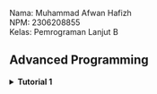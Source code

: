 Nama: Muhammad Afwan Hafizh\
NPM: 2306208855\
Kelas: Pemrograman Lanjut B

## Advanced Programming

<details>
    <summary><b>Tutorial 1</b></summary>

___

<details>
    <summary><b>Reflection 1</b></summary>
    
___
_You already implemented two new features using Spring Boot. Check again your source code and evaluate the coding standards that you have learned in this module. Write clean code principles and secure coding practices that have been applied to your code.  If you find any mistake in your source code, please explain how to improve your code. Please write your reflection inside the repository's README.md file._
___

Pada tutorial 1 ini, saya menggunakan Spring Boot untuk pertama kalinya. Spring Boot memanfaatkan Java sebagai bahasa pemrograman sehingga memudahkan saya yang telah mempelajari Java di mata kuliah DDP 2 untuk membaca dan membuat kode. Spring Boot mengadopsi arsitektur MVC (Model-View-Controller) sebagai alur datanya, dengan komponen-komponen seperti Model (misalnya, Product yang merepresentasikan data produk seperti productId, productName, dan productQuantity), Repository (seperti ProductRepository yang mengelola akses data untuk membuat, membaca, dan menghapus produk), Service (seperti ProductServiceImpl yang mengatur logika bisnisnya), dan Controller (menerima permintaan pengguna, berinteraksi dengan Service, dan mengembalikan respons ke View/Templates (Thymeleaf).

Di tutorial kali ini, saya juga belajar dalam menerapkan clean code principle dan secure coding. Salah satu clean code principle yang telah diaplikasikan adalah Meaningful Names. Contoh:

```
...
    @GetMapping("/edit")
    public String updateProductPage(@RequestParam String productId, Model model) {
        Product product = service.getId(productId);
        model.addAttribute("product", product);
        return "EditProduct";
    }

    @PostMapping("/edit")
    public String editProductPost(@ModelAttribute Product product) {
        service.update(product.getProductId(), product);
        return "redirect:/product/list";
    }

    @PostMapping("/delete")
    public String deleteProduct(@RequestParam String productId) {
        service.delete(productId);
        return "redirect:list";
    }
...
```
Pada potongan code ini, terlihat bahwa masing-masing function dapat teridentifikasi fungsinya dengan hanya membaca namanya tanpa harus memberikan penjelasan melalui comment. Contohnya seperti function updateProductPage, yaitu handler method yang menangani permintaan GET ke endpoint /edit, yang digunakan untuk menampilkan halaman edit produk. Parameter @RequestParam String productId mengambil ID produk dari URL, lalu service.getId(productId) digunakan untuk mengambil data produk dari database atau sumber lain. Objek produk tersebut kemudian ditambahkan ke model dengan model.addAttribute("product", product), sehingga bisa diakses di halaman tampilan. Metode ini mengembalikan string "EditProduct" yang merupakan nama template atau halaman HTML yang akan ditampilkan, misalnya EditProduct.html dalam folder templates.

Saya juga mengaplikasikan clean code principle lainnya seperti functions (contoh methdo findAll yang ada pada services), Object and Data Structure (contoh pada model Product), dan Error Handling pada EditProduct.html yang mencegah adanya input null atau format yang tidak sesuai pada kolom productQuantity dan productName.

Selain pengaplikasian clean code principle, pada code ini terdapat juga penerapan secure coding. Contohnya, seperti berikut.

1. Penggunaan UUID sebagai identifier model Product
   
```
...
public Product create(Product product) {
        product.setProductId(UUID.randomUUID().toString());
        productData.add(product);
        return product;
    }
...
```

ID produk dihasilkan menggunakan UUID.randomUUID(), sehingga mengurangi kemungkinan resource path dapat diprediksi.

2. Output yang di-encode
    - Thymeleaf secara otomatis melakukan escaping pada HTML dalam template sehingga mengurangi risiko serangan XSS (Cross-Site Scripting).

3. Validasi Input
   
```
public void update(String productId, Product updatedProduct) {
        Product product = getId(productId);
        if (updatedProduct.getProductName() != null) {
            product.setProductName(updatedProduct.getProductName());
        }

        if (updatedProduct.getProductQuantity() > 0) {
            product.setProductQuantity(updatedProduct.getProductQuantity());
        }
    }
```

Ketika hendak melakukan edit nama atau kuantitas produk, service memeriksa apakah jumlah produk (productQuantity) bernilai negatif (productQuantity <= 0) dan memastikan nama produk tidak bernilai null.

"_If you find any mistake in your source code, please explain how to improve your code._"

Menurut saya, dari kedua fitur yang saya implementasikan, terdapat beberapa hal yang perlu untuk ditingkatkan, Salah satu contohnya adalah memberikan **Logging** setiap adanya pertukaran/pergantian data (pada edit atau delete). Berikut contoh codenya.
```
import org.slf4j.Logger;
import org.slf4j.LoggerFactory;

@Service
public class ProductServiceImpl implements ProductService {
    private static final Logger logger = LoggerFactory.getLogger(ProductServiceImpl.class);

    @Override
    public void delete(String productId) {
        logger.info("Attempting to delete product with ID: {}", productId);
        try {
            productRepository.delete(productId);
            logger.info("Product deleted successfully.");
        } catch (Exception e) {
            logger.error("Failed to delete product: {}", e.getMessage());
        }
    }
}
```

Potongan code di atas adalah contoh dari code improvementnya. Dengan adanya logger, saya dapat memantau/mengetahui adanya aktivitas yang terjadi sehingga saya bisa memastikan keamanan tiap terjadinya pertukaran/pergantian data.

Contoh lainnya, Tambahan validasi input ketika melakukan update pada nama product. Berikut contoh codenya.

```
if (updatedProduct.getProductName() != null && !updatedProduct.getProductName().trim().isEmpty()) {
    product.setProductName(updatedProduct.getProductName());
}
```

 Dengan adanya validasi input kita dapat memastikan bahwa productName tidak hanya tidak null, tetapi juga tidak kosong atau mengandung karakter yang tidak valid.

 Dengan melakukan refleksi 1, saya menyadari bahwa menerapkan clean code principles dan secure coding sangatlah penting. Clean code membuat kode mudah dibaca, dipahami, dan dikembangkan sehingga meningkatkan efisiensi pengembangan dan mengurangi risiko bug. Sementara itu, secure coding melindungi aplikasi kita dari berbagai kerentanan keamanan, seperti broken access control, injection, dan lainnya yang pastinya dapat mengancam keamanan data pengguna.

</details>

<details>
    <summary><b>Reflection 2</b></summary>
    
___
_After writing the unit test, how do you feel? How many unit tests should be made in a class? How to make sure that our unit tests are enough to verify our program? It would be good if you learned about code coverage. Code coverage is a metric that can help you understand how much of your source is tested. If you have 100% code coverage, does that mean your code has no bugs or errors?_

_Suppose that after writing the CreateProductFunctionalTest.java along with the corresponding test case, you were asked to create another functional test suite that verifies the number of items in the product list. You decided to create a new Java class similar to the prior functional test suites with the same setup procedures and instance variables._

_What do you think about the cleanliness of the code of the new functional test suite? Will the new code reduce the code quality? Identify the potential clean code issues, explain the reasons, and suggest possible improvements to make the code cleaner! Please write your reflection inside the repository's README.md file._
___

Setelah membuat dan menjalankan unit test pada kode yang telah dibuat, saya mendapatkan beberapa pembelajaran penting, yaitu:

**Jumlah dan Kualitas Unit Test**

Dalam implementasi yang saya lakukan, semua test berhasil dijalankan dengan baik (100% passed). Unit test yang dibuat telah mencakup berbagai skenario seperti:

- Test pembuatan dan pencarian produk (testCreateAndFind)
- Test untuk kondisi list produk kosong (testFindAllIfEmpty)
- Test untuk multiple produk (testFindAllIfMoreThanOneProduct)
- Test update produk dengan berbagai kondisi (valid dan invalid)
- Test penghapusan produk

Mengenai pertanyaan "_How many unit tests should be made in a class?_", menurut saya tidak ada jumlah pasti yang dapat dijadikan acuan. Sebab, menurut saya yang terpenting dari adanya unit test, unit test harus mencakup beberapa hal berikut:

- Mencakup semua fitur utama
- Menguji berbagai skenario (positif dan negatif)
- Memverifikasi semua business requirement
- Menguji edge cases dan error handling

**Code Coverage**

Dalam project ini, saya berhasil mencapai code coverage 100%, yang berarti semua baris kode telah dieksekusi oleh test. Namun, saya memahami bahwa code coverage 100% tidak menjamin kode bebas dari bug atau error. Hal ini disebabkan oleh beberapa hal berikut:

- Code coverage hanya mengukur baris kode yang dieksekusi, bukan kebenaran logika
- Code coverage tidak menjamin
  a. Kesalahan dalam implementasi requirement
  b. Edge cases yang belum terpikirkan
  c. Masalah integrasi antar komponen
  d. Isu performa
  e. Masalah konkurensi

**Analisis Clean Code pada Functional Test**

Menurut saya, jika melihat struktur functional test di CreateProductFunctionalTest.java dan kemungkinan penambahan test suite baru, ada beberapa hal-hal yang kemungkinan dapat ditingkatkan, yaitu:

1. Adanya duplikasi kode
   - Setup code (@BeforeEach dan konfigurasi server) terduplikasi di setiap test class
   - Beberapa assertions dan utility methods ditulis berulang kali

2. Abstraksi yang Kurang Optimal
   - Interaksi dengan web element tersebar di berbagai method
   - Logic pembuatan URL diulang-ulang

Contoh perbaikan yang dapat dilakukan:

1. Membuat Base Test Class
```
public abstract class BaseProductFunctionalTest {
    @LocalServerPort
    protected int serverPort;

    @Value("${app.baseUrl:http://localhost}")
    protected String testBaseUrl;

    protected String baseUrl;
    
    protected String buildUrl(String endpoint) {
        return String.format("%s:%d%s", testBaseUrl, serverPort, endpoint);
    }
}
```

2. Implementasi Page Object Pattern

```
public class ProductPage {
    private final ChromeDriver driver;
    
    public ProductPage(ChromeDriver driver) {
        this.driver = driver;
    }
    
    public void createProduct(String name, int quantity) {
        driver.findElement(By.id("nameInput")).sendKeys(name);
        driver.findElement(By.id("quantityInput")).sendKeys(String.valueOf(quantity));
        driver.findElement(By.tagName("button")).click();
    }
    
    public int getProductCount() {
        return driver.findElements(By.className("product-item")).size();
    }
}
```

3. Standardisasi Helper Methods

```
public class TestHelper {
    public static void verifyPageTitle(ChromeDriver driver, String expectedTitle) {
        assertEquals(expectedTitle, driver.getTitle());
    }
    
    public static void verifyProductExists(ChromeDriver driver, String name, int quantity) {
        assertTrue(driver.findElements(By.xpath("//*[contains(text(), '" + name + "')]")).size() > 0);
        assertTrue(driver.findElements(By.xpath("//*[contains(text(), '" + quantity + "')]")).size() > 0);
    }
}
```

Dengan menerapkan contoh perbaikan di atas, maka code akan menjadi:

1. Lebih mudah dimaintain karena mengurangi duplikasi
2. Lebih mudah dibaca dan dipahami
3. Lebih robust dalam penanganan web elements

Dengan merefleksikan tutorial mengenai functional test dan unit test, artinya meskipun semua test berhasil dijalankan dengan code coverage 100%, masih ada ruang untuk peningkatan dalam hal clean code dan maintainability karena tujuan utama dari testing bukan hanya mencapai coverage 100%, tetapi memastikan kualitas dan keandalan aplikasi secara keseluruhan.

</details>

</details>
